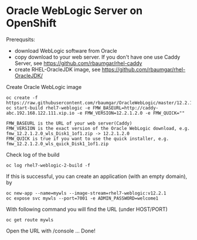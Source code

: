 # Oracle WebLogic Server on OpenShift

Prerequsits:
- download WebLogic software from Oracle
- copy download to your web server. If you don't have one use Caddy Server, see https://github.com/rbaumgar/rhel-caddy
- create RHEL-OracleJDK image, see https://github.com/rbaumgar/rhel-OracleJDK/

Create Oracle WebLogic image

    oc create -f https://raw.githubusercontent.com/rbaumgar/OracleWebLogic/master/12.2.1/weblogic.yaml
    oc start-build rhel7-weblogic -e FMW_BASEURL=http://caddy-abc.192.168.122.111.xip.io -e FMW_VERSION=12.2.1.2.0 -e FMW_QUICK=""

    FMW_BASEURL is the URL of your web server(Caddy)
    FMW_VERSION is the exact version of the Oracle WebLogic download, e.g. fmw_12.2.1.2.0_wls_Disk1_1of1.zip -> 12.2.1.2.0
    FMW_QUICK is true if you want to use the quick installer, e.g. fmw_12.2.1.2.0_wls_quick_Disk1_1of1.zip

Check log of the build
    
    oc log rhel7-weblogic-2-build -f
    
If this is successful, you can create an application (with an empty domain), by
    
    oc new-app --name=mywls --image-stream=rhel7-weblogic:v12.2.1
    oc expose svc mywls --port=7001 -e ADMIN_PASSWORD=welcome1
    
With following command you will find the URL (under HOST/PORT)

    oc get route mywls

Open the URL with /console ... Done!
